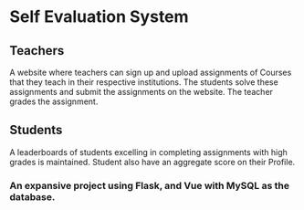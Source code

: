 # Self Evaluation System
## Teachers
A website where teachers can sign up and upload assignments of Courses that they teach in their respective institutions. The students solve these assignments and submit the assignments on the website. The teacher grades the assignment.

## Students
A leaderboards of students excelling in completing assignments with high grades is maintained. Student also have an aggregate score on their Profile.

### An expansive project using Flask, and Vue with MySQL as the database.
